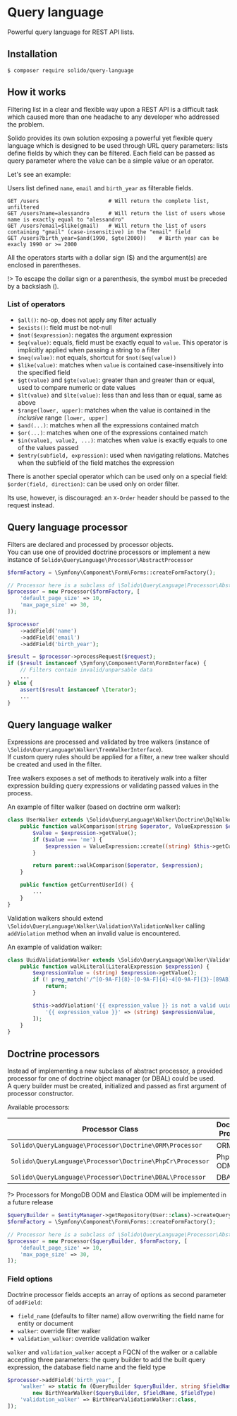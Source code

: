 # Query language

Powerful query language for REST API lists.

## Installation

```shell
$ composer require solido/query-language
```

## How it works

Filtering list in a clear and flexible way upon a REST API is a difficult task which caused more than one headache
to any developer who addressed the problem.

Solido provides its own solution exposing a powerful yet flexible query language which is designed to be 
used through URL query parameters: lists define fields by which they can be filtered. Each field can be passed
as query parameter where the value can be a simple value or an operator.

Let's see an example:

Users list defined `name`, `email` and `birth_year` as filterable fields.

```
GET /users                      # Will return the complete list, unfiltered
GET /users?name=alessandro      # Will return the list of users whose name is exactly equal to "alessandro"
GET /users?email=$like(gmail)   # Will return the list of users containing "gmail" (case-insensitive) in the "email" field
GET /users?birth_year=$and(1990, $gte(2000))    # Birth year can be exacly 1990 or >= 2000
```

All the operators starts with a dollar sign ($) and the argument(s) are enclosed in parentheses.

!> To escape the dollar sign or a parenthesis, the symbol must be preceded by a backslash (\).

### List of operators

- `$all()`: no-op, does not apply any filter actually
- `$exists()`: field must be not-null
- `$not($expression)`: negates the argument expression
- `$eq(value)`: equals, field must be exactly equal to `value`. This operator is implicitly applied when passing a string to a filter
- `$neq(value)`: not equals, shortcut for `$not($eq(value))`
- `$like(value)`: matches when `value` is contained case-insensitively into the specified field
- `$gt(value)` and `$gte(value)`: greater than and greater than or equal, used to compare numeric or date values
- `$lt(value)` and `$lte(value)`: less than and less than or equal, same as above
- `$range(lower, upper)`: matches when the value is contained in the *inclusive* range `[lower, upper]`
- `$and(...)`: matches when all the expressions contained match
- `$or(...)`: matches when one of the expressions contained match
- `$in(value1, value2, ...)`: matches when value is exactly equals to one of the values passed
- `$entry(subfield, expression)`: used when navigating relations. Matches when the subfield of the field matches the expression

There is another special operator which can be used only on a special field:  
`$order(field, direction)`: can be used only on order filter.

Its use, however, is discouraged: an `X-Order` header should be passed to the request instead.

## Query language processor

Filters are declared and processed by processor objects.  
You can use one of provided doctrine processors or implement a new instance of `Solido\QueryLanguage\Processor\AbstractProcessor`

```php
$formFactory = \Symfony\Component\Form\Forms::createFormFactory();

// Processor here is a subclass of \Solido\QueryLanguage\Processor\AbstractProcessor
$processor = new Processor($formFactory, [
    'default_page_size' => 10,
    'max_page_size' => 30,
]);

$processor
    ->addField('name')
    ->addField('email')
    ->addField('birth_year');

$result = $processor->processRequest($request);
if ($result instanceof \Symfony\Component\Form\FormInterface) {
    // Filters contain invalid/unparsable data
    ...
} else {
    assert($result instanceof \Iterator);
    ...
}
```

## Query language walker

Expressions are processed and validated by tree walkers (instance of `\Solido\QueryLanguage\Walker\TreeWalkerInterface`).  
If custom query rules should be applied for a filter, a new tree walker should be created and used in the filter.

Tree walkers exposes a set of methods to iteratively walk into a filter expression building query expressions or
validating passed values in the process.

An example of filter walker (based on doctrine orm walker):

```php
class UserWalker extends \Solido\QueryLanguage\Walker\Doctrine\DqlWalker {
    public function walkComparison(string $operator, ValueExpression $expression) {
        $value = $expression->getValue();
        if ($value === 'me') {
            $expression = ValueExpression::create((string) $this->getCurrentUserId());
        }

        return parent::walkComparison($operator, $expression);
    }

    public function getCurrentUserId() {
        ...
    }
}
```

Validation walkers should extend `\Solido\QueryLanguage\Walker\Validation\ValidationWalker` calling `addViolation`
method when an invalid value is encountered.

An example of validation walker:

```php
class UuidValidationWalker extends \Solido\QueryLanguage\Walker\Validation\ValidationWalker {
    public function walkLiteral(LiteralExpression $expression) {
        $expressionValue = (string) $expression->getValue();
        if (! preg_match('/^[0-9A-F]{8}-[0-9A-F]{4}-4[0-9A-F]{3}-[89AB][0-9A-F]{3}-[0-9A-F]{12}$/i', $expressionValue)) {
            return;
        }

        $this->addViolation('{{ expression_value }} is not a valid uuid.', [
            '{{ expression_value }}' => (string) $expressionValue,
        ]);
    }
}
```

## Doctrine processors

Instead of implementing a new subclass of abstract processor, a provided processor for one of doctrine object manager
(or DBAL) could be used.  
A query builder must be created, initialized and passed as first argument of processor constructor.

Available processors:

| Processor Class                                           | Doctrine Project |
| --------------------------------------------------------- | ---------------- |
| `Solido\QueryLanguage\Processor\Doctrine\ORM\Processor`   | ORM              |
| `Solido\QueryLanguage\Processor\Doctrine\PhpCr\Processor` | PhpCr ODM        |
| `Solido\QueryLanguage\Processor\Doctrine\DBAL\Processor`  | DBAL             |

?> Processors for MongoDB ODM and Elastica ODM will be implemented in a future release

```php
$queryBuilder = $entityManager->getRepository(User::class)->createQueryBuilder('u');
$formFactory = \Symfony\Component\Form\Forms::createFormFactory();

// Processor here is a subclass of \Solido\QueryLanguage\Processor\AbstractProcessor
$processor = new Processor($queryBuilder, $formFactory, [
    'default_page_size' => 10,
    'max_page_size' => 30,
]);
```

### Field options

Doctrine processor fields accepts an array of options as second parameter of `addField`:

- `field_name` (defaults to filter name) allow overwriting the field name for entity or document
- `walker`: override filter walker
- `validation_walker`: override validation walker

`walker` and `validation_walker` accept a FQCN of the walker or a callable accepting three parameters:
the query builder to add the built query expression, the database field name and the field type

```php
$processor->addField('birth_year', [
    'walker' => static fn (QueryBuilder $queryBuilder, string $fieldName, string $fieldType) =>
        new BirthYearWalker($queryBuilder, $fieldName, $fieldType)
    'validation_walker' => BirthYearValidationWalker::class,
]);
```
